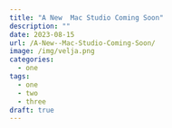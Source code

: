 ```yaml
---
title: "A New  Mac Studio Coming Soon"
description: ""
date: 2023-08-15
url: /A-New--Mac-Studio-Coming-Soon/
image: /img/velja.png
categories:
  - one
tags:
  - one
  - two
  - three
draft: true
---
```

